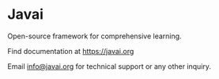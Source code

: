 # Javai
Open-source framework for comprehensive learning.

Find documentation at https://javai.org

Email info@javai.org for technical support or any other inquiry.

